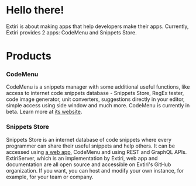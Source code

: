 # Hello there!
Extiri is about making apps that help developers make their apps. Currently, Extiri provides 2 apps: CodeMenu and Snippets Store.

# Products
### CodeMenu
CodeMenu is a snippets manager with some additional useful functions, like access to internet code snippets database - Snippets Store, RegEx tester,
code image generator, unit converters, suggestions directly in your editor, simple access using side window and much more. CodeMenu is currently in
beta. Learn more at [its website](https://extiri.com/codemenu.html).

### Snippets Store
Snippets Store is an internet database of code snippets where every programmer can share their useful snippets and help others. It can be accessed
using [a web app](https://web.extiri.com), CodeMenu and using REST and GraphQL APIs. ExtiriServer, which is an implementation by Extiri, web app and
documentation are all open source and accessible on Extiri's GitHub organization. If you want, you can host and modify your own instance, for example,
for your team or company.
